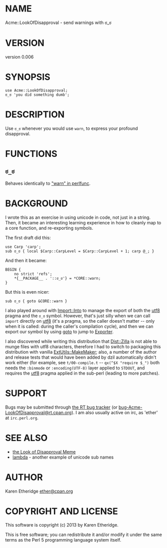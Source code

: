 # NAME

Acme::LookOfDisapproval - send warnings with ಠ\_ಠ

# VERSION

version 0.006

# SYNOPSIS

    use Acme::LookOfDisapproval;
    ಠ_ಠ 'you did something dumb';

# DESCRIPTION

Use `ಠ_ಠ` whenever you would use `warn`, to express your profound
disapproval.

# FUNCTIONS

## `ಠ_ಠ`

Behaves identically to ["warn" in perlfunc](https://metacpan.org/pod/perlfunc#warn).

# BACKGROUND

I wrote this as an exercise in using unicode in code, not just in a string.
Then, it became an interesting learning experience in how to cleanly map to a
core function, and re-exporting symbols.

The first draft did this:

    use Carp 'carp';
    sub ಠ_ಠ { local $Carp::CarpLevel = $Carp::CarpLevel + 1; carp @_; }

And then it became:

    BEGIN {
        no strict 'refs';
        *{__PACKAGE__ . '::ಠ_ಠ'} = *CORE::warn;
    }

But this is even nicer:

    sub ಠ_ಠ { goto &CORE::warn }

I also played around with [Import::Into](https://metacpan.org/pod/Import::Into) to manage the export of both the
[utf8](https://metacpan.org/pod/utf8) pragma and the `ಠ_ಠ` symbol. However, that's just silly when we can
call `import` directly on [utf8](https://metacpan.org/pod/utf8) (it's a pragma, so the caller doesn't
matter -- only when it is called: during the caller's compilation cycle),
and then we can export our symbol by using [goto](https://metacpan.org/pod/goto) to jump to [Exporter](https://metacpan.org/pod/Exporter).

I also discovered while writing this distribution that [Dist::Zilla](https://metacpan.org/pod/Dist::Zilla) is not
able to munge files with utf8 characters, therefore I had to switch to packaging
this distribution with vanilla [ExtUtils::MakeMaker](https://metacpan.org/pod/ExtUtils::MakeMaker); also, a number of the
author and release tests that would have been added by dzil automatically
didn't work either (for example, see `t/00-compile.t` -- `qx(^$X "require $_")`
both needs the `:binmode` or `:encoding(UTF-8)` layer applied to `STDOUT`, and
requires the [utf8](https://metacpan.org/pod/utf8) pragma applied in the sub-perl (leading to more patches).

# SUPPORT

Bugs may be submitted through [the RT bug tracker](https://rt.cpan.org/Public/Dist/Display.html?Name=Acme-LookOfDisapproval)
(or [bug-Acme-LookOfDisapproval@rt.cpan.org](mailto:bug-Acme-LookOfDisapproval@rt.cpan.org)).
I am also usually active on irc, as 'ether' at `irc.perl.org`.

# SEE ALSO

- [the Look of Disapproval Meme](http://knowyourmeme.com/memes/%E0%B2%A0_%E0%B2%A0-look-of-disapproval)
- [lambda](https://metacpan.org/pod/lambda) - another example of unicode sub names

# AUTHOR

Karen Etheridge <ether@cpan.org>

# COPYRIGHT AND LICENSE

This software is copyright (c) 2013 by Karen Etheridge.

This is free software; you can redistribute it and/or modify it under
the same terms as the Perl 5 programming language system itself.
